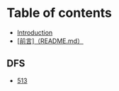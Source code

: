 # Table of contents

* [Introduction](README.md)
* [\[前言\]（README.md）](qian-yan-readme.md.md)

## DFS

* [513](DFS/LeetCode513:FindBottomLeftTreeValue.md)

